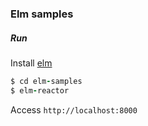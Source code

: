 ### Elm samples

##### Run

Install [elm](http://elm-lang.org/)

```ruby
$ cd elm-samples
$ elm-reactor
```
Access `http://localhost:8000`
